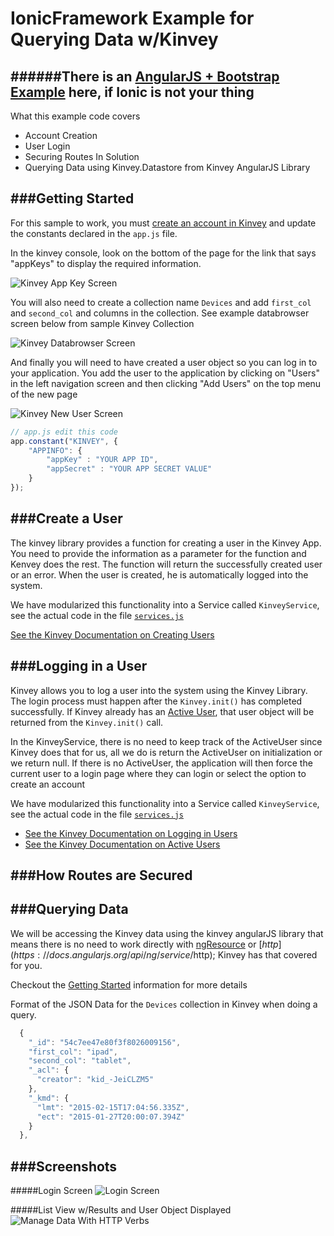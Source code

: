 IonicFramework Example for Querying Data w/Kinvey
===========
######There is an [AngularJS + Bootstrap Example](https://github.com/aaronksaunders/AngularKinveyDatastore) here, if Ionic is not your thing
----

What this example code covers
* Account Creation
* User Login
* Securing Routes In Solution
* Querying Data using Kinvey.Datastore from Kinvey AngularJS Library

###Getting Started
------------
For this sample to work, you must [create an account in Kinvey](https://console.kinvey.com) and update the constants declared in the `app.js` file.

In the kinvey console, look on the bottom of the page for the link that says "appKeys" to display the required information.

![Kinvey App Key Screen](screenshots/kinvey-app-key-page.png)

You will also need to create a collection name `Devices` and add `first_col` and `second_col` and columns in the collection. See example databrowser screen below from sample Kinvey Collection

![Kinvey Databrowser Screen](screenshots/data-browser-kinvey.png)

And finally you will need to have created a user object so you can log in to your application. You add the user to the application by clicking on "Users" in the left navigation screen and then clicking "Add Users" on the top menu of the new page

![Kinvey New User Screen](screenshots/create-user-kinvey.png)

```JavaScript
// app.js edit this code 
app.constant("KINVEY", {
    "APPINFO": {
        "appKey" : "YOUR APP ID",
        "appSecret" : "YOUR APP SECRET VALUE"
    }
});
```
###Create a User
------------
The kinvey library provides a function for creating a user in the Kinvey App. You need to provide the information as a parameter for the function and Kenvey does the rest. The function will return the successfully created user or an error. When the user is created, he is automatically logged into the system.

We have modularized this functionality into a Service called `KinveyService`, see the actual code in the file [`services.js`](www/js/services.js)

[See the Kinvey Documentation on Creating Users](http://devcenter.kinvey.com/angular/guides/users#signup)

###Logging in a User
------------
Kinvey allows you to log a user into the system using the Kinvey Library. The login process must happen after the `Kinvey.init()` has completed successfully. If Kinvey already has an [Active User](http://devcenter.kinvey.com/angular/guides/users#ActiveUser), that user object will be returned from the `Kinvey.init()` call.

In the KinveyService, there is no need to keep track of the ActiveUser since Kinvey does that for us, all we do is return the ActiveUser on initialization or we return null. If there is no ActiveUser, the application will then force the current user to a login page where they can login or select the option to create an account

We have modularized this functionality into a Service called `KinveyService`, see the actual code in the file [`services.js`](www/js/services.js)

* [See the Kinvey Documentation on Logging in Users](http://devcenter.kinvey.com/angular/guides/users#login)
* [See the Kinvey Documentation on Active Users](http://devcenter.kinvey.com/angular/guides/users#ActiveUser)

###How Routes are Secured
------------


###Querying Data
------------


We will be accessing the Kinvey data using the kinvey angularJS library that means there is no need to work directly with [ngResource](https://docs.angularjs.org/api/ngResource) or [$http](https://docs.angularjs.org/api/ng/service/$http); Kinvey has that covered for you. 

Checkout the [Getting Started](http://devcenter.kinvey.com/angular/guides/getting-started) information for more details

Format of the JSON Data for the `Devices` collection in Kinvey when doing a query.

```JavaScript
  {
    "_id": "54c7ee47e80f3f8026009156",
    "first_col": "ipad",
    "second_col": "tablet",
    "_acl": {
      "creator": "kid_-JeiCLZM5"
    },
    "_kmd": {
      "lmt": "2015-02-15T17:04:56.335Z",
      "ect": "2015-01-27T20:00:07.394Z"
    }
  },
```

###Screenshots
------------

#####Login Screen
![Login Screen](https://raw.githubusercontent.com/aaronksaunders/IonicKinveyDatastore/master/screenshots/LoginScreen.png)


#####List View w/Results and User Object Displayed
![Manage Data With HTTP Verbs](https://raw.githubusercontent.com/aaronksaunders/IonicKinveyDatastore/master/screenshots/ListScreen.png)
